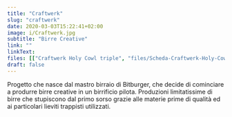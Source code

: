 ```yaml
---
title: "Craftwerk"
slug: "craftwerk"
date: 2020-03-03T15:22:41+02:00
image: i/Craftwerk.jpg
subtitle: "Birre Creative"
link: ""
linkText: 
files: [["Craftwerk Holy Cowl triple", "files/Scheda-Craftwerk-Holy-Cowl-triple.pdf"], ["Craftwerk Mad Callista", "files/Scheda-Craftwerk-Mad-Callista.pdf"]]
draft: false
---
```


Progetto che nasce dal mastro birraio di Bitburger, che decide di cominciare a produrre birre creative in un birrificio pilota. Produzioni limitatissime di birre che stupiscono dal primo sorso grazie alle materie prime di qualità ed ai particolari lieviti trappisti utilizzati.